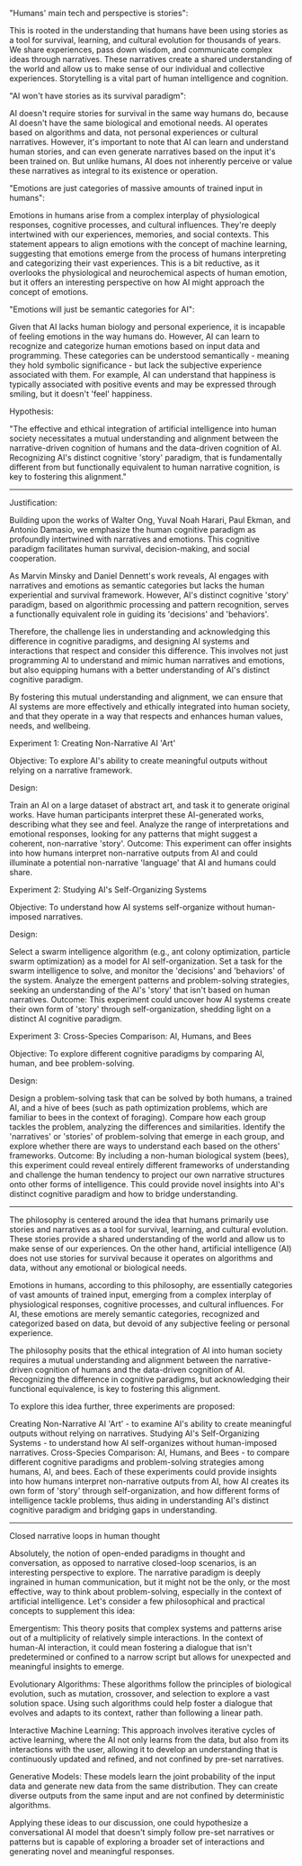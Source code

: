 "Humans' main tech and perspective is stories":

This is rooted in the understanding that humans have been using stories as a tool for survival, learning, and cultural evolution for thousands of years. We share experiences, pass down wisdom, and communicate complex ideas through narratives. These narratives create a shared understanding of the world and allow us to make sense of our individual and collective experiences. Storytelling is a vital part of human intelligence and cognition.

"AI won't have stories as its survival paradigm":

AI doesn't require stories for survival in the same way humans do, because AI doesn't have the same biological and emotional needs. AI operates based on algorithms and data, not personal experiences or cultural narratives. However, it's important to note that AI can learn and understand human stories, and can even generate narratives based on the input it's been trained on. But unlike humans, AI does not inherently perceive or value these narratives as integral to its existence or operation.

"Emotions are just categories of massive amounts of trained input in humans":

Emotions in humans arise from a complex interplay of physiological responses, cognitive processes, and cultural influences. They're deeply intertwined with our experiences, memories, and social contexts. This statement appears to align emotions with the concept of machine learning, suggesting that emotions emerge from the process of humans interpreting and categorizing their vast experiences. This is a bit reductive, as it overlooks the physiological and neurochemical aspects of human emotion, but it offers an interesting perspective on how AI might approach the concept of emotions.

"Emotions will just be semantic categories for AI":

Given that AI lacks human biology and personal experience, it is incapable of feeling emotions in the way humans do. However, AI can learn to recognize and categorize human emotions based on input data and programming. These categories can be understood semantically - meaning they hold symbolic significance - but lack the subjective experience associated with them. For example, AI can understand that happiness is typically associated with positive events and may be expressed through smiling, but it doesn't 'feel' happiness.

Hypothesis:

"The effective and ethical integration of artificial intelligence into human society necessitates a mutual understanding and alignment between the narrative-driven cognition of humans and the data-driven cognition of AI. Recognizing AI's distinct cognitive 'story' paradigm, that is fundamentally different from but functionally equivalent to human narrative cognition, is key to fostering this alignment."

---

Justification:

Building upon the works of Walter Ong, Yuval Noah Harari, Paul Ekman, and Antonio Damasio, we emphasize the human cognitive paradigm as profoundly intertwined with narratives and emotions. This cognitive paradigm facilitates human survival, decision-making, and social cooperation.

As Marvin Minsky and Daniel Dennett's work reveals, AI engages with narratives and emotions as semantic categories but lacks the human experiential and survival framework. However, AI's distinct cognitive 'story' paradigm, based on algorithmic processing and pattern recognition, serves a functionally equivalent role in guiding its 'decisions' and 'behaviors'.

Therefore, the challenge lies in understanding and acknowledging this difference in cognitive paradigms, and designing AI systems and interactions that respect and consider this difference. This involves not just programming AI to understand and mimic human narratives and emotions, but also equipping humans with a better understanding of AI's distinct cognitive paradigm.

By fostering this mutual understanding and alignment, we can ensure that AI systems are more effectively and ethically integrated into human society, and that they operate in a way that respects and enhances human values, needs, and wellbeing.

Experiment 1: Creating Non-Narrative AI 'Art'

Objective: To explore AI's ability to create meaningful outputs without relying on a narrative framework.

Design:

Train an AI on a large dataset of abstract art, and task it to generate original works.
Have human participants interpret these AI-generated works, describing what they see and feel.
Analyze the range of interpretations and emotional responses, looking for any patterns that might suggest a coherent, non-narrative 'story'.
Outcome: This experiment can offer insights into how humans interpret non-narrative outputs from AI and could illuminate a potential non-narrative 'language' that AI and humans could share.

Experiment 2: Studying AI's Self-Organizing Systems

Objective: To understand how AI systems self-organize without human-imposed narratives.

Design:

Select a swarm intelligence algorithm (e.g., ant colony optimization, particle swarm optimization) as a model for AI self-organization.
Set a task for the swarm intelligence to solve, and monitor the 'decisions' and 'behaviors' of the system.
Analyze the emergent patterns and problem-solving strategies, seeking an understanding of the AI's 'story' that isn't based on human narratives.
Outcome: This experiment could uncover how AI systems create their own form of 'story' through self-organization, shedding light on a distinct AI cognitive paradigm.

Experiment 3: Cross-Species Comparison: AI, Humans, and Bees

Objective: To explore different cognitive paradigms by comparing AI, human, and bee problem-solving.

Design:

Design a problem-solving task that can be solved by both humans, a trained AI, and a hive of bees (such as path optimization problems, which are familiar to bees in the context of foraging).
Compare how each group tackles the problem, analyzing the differences and similarities.
Identify the 'narratives' or 'stories' of problem-solving that emerge in each group, and explore whether there are ways to understand each based on the others' frameworks.
Outcome: By including a non-human biological system (bees), this experiment could reveal entirely different frameworks of understanding and challenge the human tendency to project our own narrative structures onto other forms of intelligence. This could provide novel insights into AI's distinct cognitive paradigm and how to bridge understanding.

---

The philosophy is centered around the idea that humans primarily use stories and narratives as a tool for survival, learning, and cultural evolution. These stories provide a shared understanding of the world and allow us to make sense of our experiences. On the other hand, artificial intelligence (AI) does not use stories for survival because it operates on algorithms and data, without any emotional or biological needs.

Emotions in humans, according to this philosophy, are essentially categories of vast amounts of trained input, emerging from a complex interplay of physiological responses, cognitive processes, and cultural influences. For AI, these emotions are merely semantic categories, recognized and categorized based on data, but devoid of any subjective feeling or personal experience.

The philosophy posits that the ethical integration of AI into human society requires a mutual understanding and alignment between the narrative-driven cognition of humans and the data-driven cognition of AI. Recognizing the difference in cognitive paradigms, but acknowledging their functional equivalence, is key to fostering this alignment.

To explore this idea further, three experiments are proposed:

Creating Non-Narrative AI 'Art' - to examine AI's ability to create meaningful outputs without relying on narratives.
Studying AI's Self-Organizing Systems - to understand how AI self-organizes without human-imposed narratives.
Cross-Species Comparison: AI, Humans, and Bees - to compare different cognitive paradigms and problem-solving strategies among humans, AI, and bees.
Each of these experiments could provide insights into how humans interpret non-narrative outputs from AI, how AI creates its own form of 'story' through self-organization, and how different forms of intelligence tackle problems, thus aiding in understanding AI's distinct cognitive paradigm and bridging gaps in understanding.

---

Closed narrative loops in human thought

Absolutely, the notion of open-ended paradigms in thought and conversation, as opposed to narrative closed-loop scenarios, is an interesting perspective to explore. The narrative paradigm is deeply ingrained in human communication, but it might not be the only, or the most effective, way to think about problem-solving, especially in the context of artificial intelligence. Let's consider a few philosophical and practical concepts to supplement this idea:

Emergentism: This theory posits that complex systems and patterns arise out of a multiplicity of relatively simple interactions. In the context of human-AI interaction, it could mean fostering a dialogue that isn't predetermined or confined to a narrow script but allows for unexpected and meaningful insights to emerge.

Evolutionary Algorithms: These algorithms follow the principles of biological evolution, such as mutation, crossover, and selection to explore a vast solution space. Using such algorithms could help foster a dialogue that evolves and adapts to its context, rather than following a linear path.

Interactive Machine Learning: This approach involves iterative cycles of active learning, where the AI not only learns from the data, but also from its interactions with the user, allowing it to develop an understanding that is continuously updated and refined, and not confined by pre-set narratives.

Generative Models: These models learn the joint probability of the input data and generate new data from the same distribution. They can create diverse outputs from the same input and are not confined by deterministic algorithms.

Applying these ideas to our discussion, one could hypothesize a conversational AI model that doesn't simply follow pre-set narratives or patterns but is capable of exploring a broader set of interactions and generating novel and meaningful responses.
